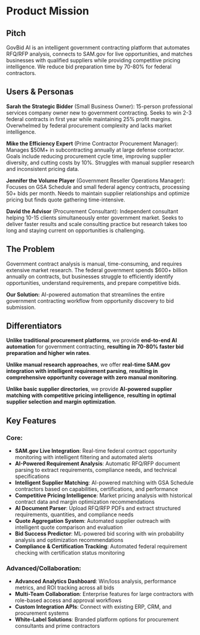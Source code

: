 # Product Mission

## Pitch
GovBid AI is an intelligent government contracting platform that automates RFQ/RFP analysis, connects to SAM.gov for live opportunities, and matches businesses with qualified suppliers while providing competitive pricing intelligence. We reduce bid preparation time by 70-80% for federal contractors.

## Users & Personas

**Sarah the Strategic Bidder** (Small Business Owner): 15-person professional services company owner new to government contracting. Seeks to win 2-3 federal contracts in first year while maintaining 25% profit margins. Overwhelmed by federal procurement complexity and lacks market intelligence.

**Mike the Efficiency Expert** (Prime Contractor Procurement Manager): Manages $50M+ in subcontracting annually at large defense contractor. Goals include reducing procurement cycle time, improving supplier diversity, and cutting costs by 10%. Struggles with manual supplier research and inconsistent pricing data.

**Jennifer the Volume Player** (Government Reseller Operations Manager): Focuses on GSA Schedule and small federal agency contracts, processing 50+ bids per month. Needs to maintain supplier relationships and optimize pricing but finds quote gathering time-intensive.

**David the Advisor** (Procurement Consultant): Independent consultant helping 10-15 clients simultaneously enter government market. Seeks to deliver faster results and scale consulting practice but research takes too long and staying current on opportunities is challenging.

## The Problem
Government contract analysis is manual, time-consuming, and requires extensive market research. The federal government spends $600+ billion annually on contracts, but businesses struggle to efficiently identify opportunities, understand requirements, and prepare competitive bids.

**Our Solution:** AI-powered automation that streamlines the entire government contracting workflow from opportunity discovery to bid submission.

## Differentiators

**Unlike traditional procurement platforms**, we provide **end-to-end AI automation** for government contracting, **resulting in 70-80% faster bid preparation and higher win rates**.

**Unlike manual research approaches**, we offer **real-time SAM.gov integration with intelligent requirement parsing**, **resulting in comprehensive opportunity coverage with zero manual monitoring**.

**Unlike basic supplier directories**, we provide **AI-powered supplier matching with competitive pricing intelligence**, **resulting in optimal supplier selection and margin optimization**.

## Key Features

### Core:
- **SAM.gov Live Integration**: Real-time federal contract opportunity monitoring with intelligent filtering and automated alerts
- **AI-Powered Requirement Analysis**: Automatic RFQ/RFP document parsing to extract requirements, compliance needs, and technical specifications  
- **Intelligent Supplier Matching**: AI-powered matching with GSA Schedule contractors based on capabilities, certifications, and performance
- **Competitive Pricing Intelligence**: Market pricing analysis with historical contract data and margin optimization recommendations
- **AI Document Parser**: Upload RFQ/RFP PDFs and extract structured requirements, quantities, and compliance needs
- **Quote Aggregation System**: Automated supplier outreach with intelligent quote comparison and evaluation
- **Bid Success Predictor**: ML-powered bid scoring with win probability analysis and optimization recommendations
- **Compliance & Certification Tracking**: Automated federal requirement checking with certification status monitoring

### Advanced/Collaboration:
- **Advanced Analytics Dashboard**: Win/loss analysis, performance metrics, and ROI tracking across all bids
- **Multi-Team Collaboration**: Enterprise features for large contractors with role-based access and approval workflows
- **Custom Integration APIs**: Connect with existing ERP, CRM, and procurement systems
- **White-Label Solutions**: Branded platform options for procurement consultants and prime contractors